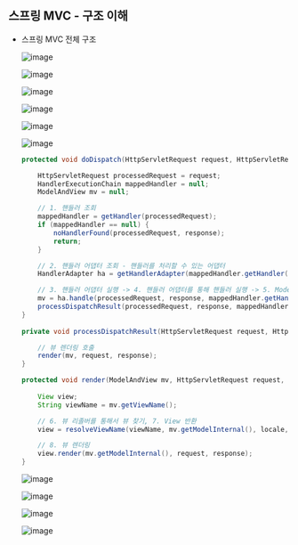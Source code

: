 ## **스프링 MVC - 구조 이해**
  * 스프링 MVC 전체 구조
    
    ![image](https://user-images.githubusercontent.com/79301439/161901278-bd225961-2bbd-40c5-bd0e-7eb0cf909f10.png)
    
    ![image](https://user-images.githubusercontent.com/79301439/161901307-56b72493-2d47-4046-9dd8-5eeb05099cb6.png)
    
    ![image](https://user-images.githubusercontent.com/79301439/161901346-430c64f1-811f-42c5-a697-244414f5eb46.png)
    
    ![image](https://user-images.githubusercontent.com/79301439/161901394-f25ee249-a7d2-4df2-b803-3e8dc8b1e103.png)
    
    ![image](https://user-images.githubusercontent.com/79301439/161901469-3457ebd5-f37f-4297-9383-077c2f9cf68e.png)
    
    ![image](https://user-images.githubusercontent.com/79301439/161901504-e7214f88-7bf8-4d3a-9391-605e73d8c9e3.png)
    
    ```java
    protected void doDispatch(HttpServletRequest request, HttpServletResponse response) throws Exception {
    
        HttpServletRequest processedRequest = request;
        HandlerExecutionChain mappedHandler = null;
        ModelAndView mv = null;

        // 1. 핸들러 조회
        mappedHandler = getHandler(processedRequest);
        if (mappedHandler == null) {
            noHandlerFound(processedRequest, response);
            return;
        }

        // 2. 핸들러 어댑터 조회 - 핸들러를 처리할 수 있는 어댑터
        HandlerAdapter ha = getHandlerAdapter(mappedHandler.getHandler());

        // 3. 핸들러 어댑터 실행 -> 4. 핸들러 어댑터를 통해 핸들러 실행 -> 5. ModelAndView 반환
        mv = ha.handle(processedRequest, response, mappedHandler.getHandler());
        processDispatchResult(processedRequest, response, mappedHandler, mv, dispatchException);
    }
        
    private void processDispatchResult(HttpServletRequest request, HttpServletResponse response, HandlerExecutionChain mappedHandler, ModelAndView mv, Exception exception) throws Exception {
    
        // 뷰 렌더링 호출
        render(mv, request, response);
    }
    
    protected void render(ModelAndView mv, HttpServletRequest request, HttpServletResponse response) throws Exception {
        
        View view;
        String viewName = mv.getViewName();

        // 6. 뷰 리졸버를 통해서 뷰 찾기, 7. View 반환
        view = resolveViewName(viewName, mv.getModelInternal(), locale, request);

        // 8. 뷰 렌더링
        view.render(mv.getModelInternal(), request, response);
    }
    ```
    
    ![image](https://user-images.githubusercontent.com/79301439/161901913-147a3802-e51e-4cc3-88f2-2f8ff0934ffd.png)
    
    ![image](https://user-images.githubusercontent.com/79301439/161901960-92fa01e5-6df1-48f1-8fd7-039a3b16e3ab.png)
    
    ![image](https://user-images.githubusercontent.com/79301439/161902104-73532379-5103-471c-bce5-303d35fd433d.png)
    
    ![image](https://user-images.githubusercontent.com/79301439/161902133-ba850137-144d-4011-8c78-a2316ce52162.png)
